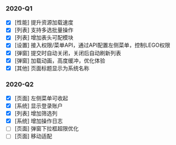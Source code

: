 ### 2020-Q1
- [x] [性能] 提升资源加载速度
- [x] [列表] 支持多选批量操作
- [x] [列表] 增加表头可配模块
- [x] [设置] 接入权限/菜单API，通过API配置左侧菜单，控制LEGO权限
- [x] [弹窗] 提交时自动关闭，关闭后自动刷新列表
- [x] [弹窗] 加载动画，高度缓冲，优化体验
- [x] [其他] 页面标题显示为系统名称

### 2020-Q2
- [x] [页面] 左侧菜单可收起
- [x] [系统] 显示登录账户
- [x] [列表] 增加筛选列
- [x] [系统] 增加操作日志
- [ ] [页面] 弹窗下拉框超限优化
- [ ] [页面] 移动适配